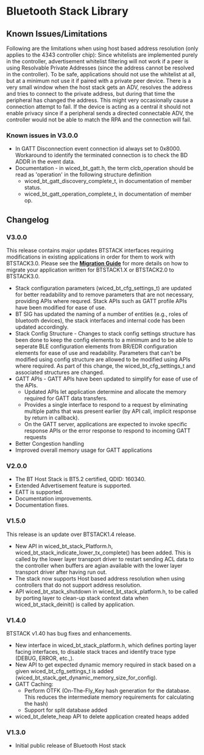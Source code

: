 # Bluetooth Stack Library

## Known Issues/Limitations
Following are the limitations when using host based address resolution (only applies to the 4343 controller chip):
    Since whitelists are implemented purely in the controller, advertisement whitelist filtering will not work if a peer is using Resolvable Private Addresses (since the address cannot be resolved in the controller). To be safe, applications should not use the whitelist at all, but at a minimum not use it if paired with a private peer device.
    There is a very small window when the host stack gets an ADV, resolves the address and tries to connect to the private address, but during that time the peripheral has changed the address. This might very occasionally cause a connection attempt to fail.
    If the device is acting as a central it should not enable privacy since if a peripheral sends a directed connectable ADV, the controller would not be able to match the RPA and the connection will fail.

### Known issues in V3.0.0
- In GATT Disconnection event connection id always set to 0x8000.
  Workaround to identify the terminated connection is to check the BD ADDR in the event data.
- Documentation - in wiced_bt_gatt.h, the term clcb_operation should be read as 'operation' in the following structure definition
  - wiced_bt_gatt_discovery_complete_t, in documentation of member status.
  - wiced_bt_gatt_operation_complete_t, in documentation of member op.

## Changelog

### V3.0.0
This release contains major updates BTSTACK interfaces requiring modifications in existing applications in order for them to work with BTSTACK3.0. Please see the **[Migration Guide](https://cypresssemiconductorco.github.io/btstack/BTSTACK_2.0_to_3.0_API_Migration_Guide.htm)** for more details on how to migrate your application written for BTSTACK1.X or BTSTACK2.0 to BTSTACK3.0.
 - Stack configuration parameters (wiced_bt_cfg_settings_t) are updated for better readability and to remove parameters that are not necessary, providing APIs where requred. Stack APIs such as GATT profile APIs have been modified for ease of use.
 - BT SIG has updated the naming of a number of entities (e.g., roles of bluetooth devices), the stack interfaces and internal code has been updated accordingly.
 - Stack Config Structure - Changes to stack config settings structure has been done to keep the config elements to a minimum and to be able to seperate BLE configuration elements from BR/EDR configuration elements for ease of use and readability. Parameters that can't be modified using config structure are allowed to be modified using APIs where required.
As part of this change, the wiced_bt_cfg_settings_t and associated structures are changed.
 - GATT APIs - GATT APIs have been updated to simplify for ease of use of the APIs.
   - Updated APIs let application determine and allocate the memory required for GATT data transfers.
   - Provides a single interface to respond to a request by eliminating multiple paths that was present earlier (by API call, implicit response by return in callback).
   - On the GATT server, applications are expected to invoke specific response APIs or the error response to respond to incoming GATT requests
 - Better Congestion handling
 - Improved overall memory usage for GATT applications

### V2.0.0
 - The BT Host Stack is BT5.2 certified, QDID: 160340.
 - Extended Advertisement feature is supported.
 - EATT is supported.
 - Documentation improvements.
 - Documentation fixes.

### V1.5.0
This release is an update over BTSTACK1.4 release.
 - New API in wiced_bt_stack_Platform.h, wiced_bt_stack_indicate_lower_tx_complete() has been added. This is called by the lower layer transport driver to restart sending ACL data to the controller when buffers are agian available with the lower layer transport driver after having run out.
 - The stack now supports Host based address resolution when using controllers that do not support address resolution.
 - API wiced_bt_stack_shutdown in wiced_bt_stack_platform.h, to be called by porting layer to clean-up stack context data when wiced_bt_stack_deinit() is called by application.


### V1.4.0
BTSTACK v1.40 has bug fixes and enhancements.
 - New interface in wiced_bt_stack_platform.h, which defines porting layer facing interfaces, to disable stack traces and identify trace type (DEBUG, ERROR, etc.,).
 - New API to get expected dynamic memory required in stack based on a given wiced_bt_cfg_settings_t is added (wiced_bt_stack_get_dynamic_memory_size_for_config).
- GATT Caching:
  - Perform OTFK (On-The-Fly_Key hash generation for the database. This reduces the intermediate memory requirements for calculating the hash)
  - Support for split database added
- wiced_bt_delete_heap API to delete application created heaps added

### V1.3.0
- Initial public release of Bluetooth Host stack
